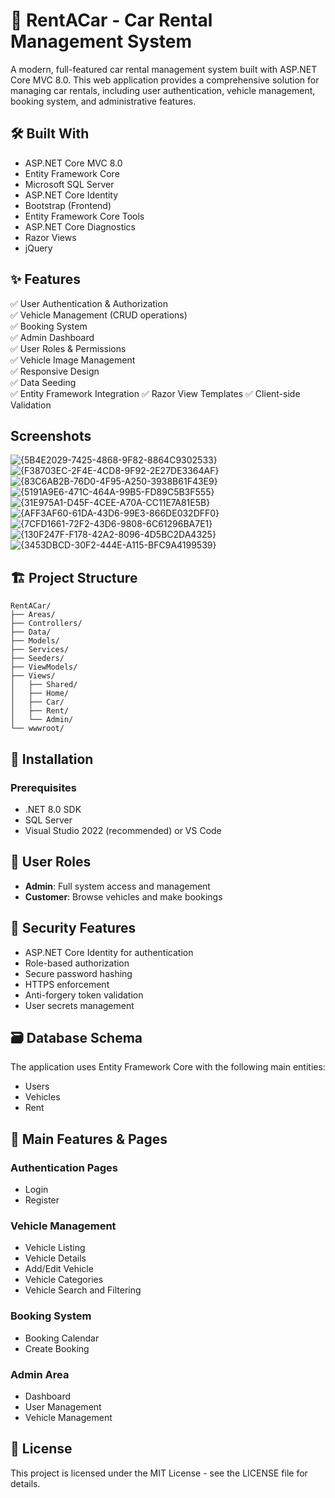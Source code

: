 # 🚗 RentACar - Car Rental Management System

A modern, full-featured car rental management system built with ASP.NET Core MVC 8.0. This web application provides a comprehensive solution for managing car rentals, including user authentication, vehicle management, booking system, and administrative features.

## 🛠️ Built With

- ASP.NET Core MVC 8.0
- Entity Framework Core
- Microsoft SQL Server
- ASP.NET Core Identity
- Bootstrap (Frontend)
- Entity Framework Core Tools
- ASP.NET Core Diagnostics
- Razor Views
- jQuery

## ✨ Features

✅ User Authentication & Authorization  
✅ Vehicle Management (CRUD operations)  
✅ Booking System  
✅ Admin Dashboard  
✅ User Roles & Permissions  
✅ Vehicle Image Management  
✅ Responsive Design  
✅ Data Seeding  
✅ Entity Framework Integration
✅ Razor View Templates
✅ Client-side Validation

## Screenshots
![{5B4E2029-7425-4868-9F82-8864C9302533}](https://github.com/user-attachments/assets/7c2200cb-a826-4cd8-bd45-272e0145f647)
![{F38703EC-2F4E-4CD8-9F92-2E27DE3364AF}](https://github.com/user-attachments/assets/10de22d2-38b9-4ebe-8924-ec9a08c3a145)
![{83C6AB2B-76D0-4F95-A250-3938B61F43E9}](https://github.com/user-attachments/assets/16f55c59-3d23-416b-992d-6da213da01ca)
![{5191A9E6-471C-464A-99B5-FD89C5B3F555}](https://github.com/user-attachments/assets/3ed00bf7-4fdd-4385-b931-7cfabe12ad9f)
![{31E975A1-D45F-4CEE-A70A-CC11E7A81E5B}](https://github.com/user-attachments/assets/f7522028-ef5c-4e38-ad53-6ca882ab256d)
![{AFF3AF60-61DA-43D6-99E3-866DE032DFF0}](https://github.com/user-attachments/assets/e20cc318-b1f7-41af-bbe4-8a5f9bed72a4)
![{7CFD1661-72F2-43D6-9808-6C61296BA7E1}](https://github.com/user-attachments/assets/58535393-94ad-4d30-abd6-a14e2be8ae16)
![{130F247F-F178-42A2-8096-4D5BC2DA4325}](https://github.com/user-attachments/assets/3c8fa5ef-57b4-481d-a551-ebd1c01f3121)
![{3453DBCD-30F2-444E-A115-BFC9A4199539}](https://github.com/user-attachments/assets/2aec1254-3c0f-4319-a4ef-f5b1fc60fe82)


## 🏗️ Project Structure

```
RentACar/
├── Areas/
├── Controllers/
├── Data/
├── Models/
├── Services/
├── Seeders/
├── ViewModels/
├── Views/
│   ├── Shared/
│   ├── Home/
│   ├── Car/
│   ├── Rent/
│   └── Admin/
└── wwwroot/
```

## 🔧 Installation

### Prerequisites

- .NET 8.0 SDK
- SQL Server
- Visual Studio 2022 (recommended) or VS Code

## 👥 User Roles

- **Admin**: Full system access and management
- **Customer**: Browse vehicles and make bookings

## 🔐 Security Features

- ASP.NET Core Identity for authentication
- Role-based authorization
- Secure password hashing
- HTTPS enforcement
- Anti-forgery token validation
- User secrets management

## 🗃️ Database Schema

The application uses Entity Framework Core with the following main entities:

- Users
- Vehicles
- Rent

## 📱 Main Features & Pages

### Authentication Pages

- Login
- Register

### Vehicle Management

- Vehicle Listing
- Vehicle Details
- Add/Edit Vehicle
- Vehicle Categories
- Vehicle Search and Filtering

### Booking System

- Booking Calendar
- Create Booking

### Admin Area

- Dashboard
- User Management
- Vehicle Management

## 📝 License

This project is licensed under the MIT License - see the LICENSE file for details.
